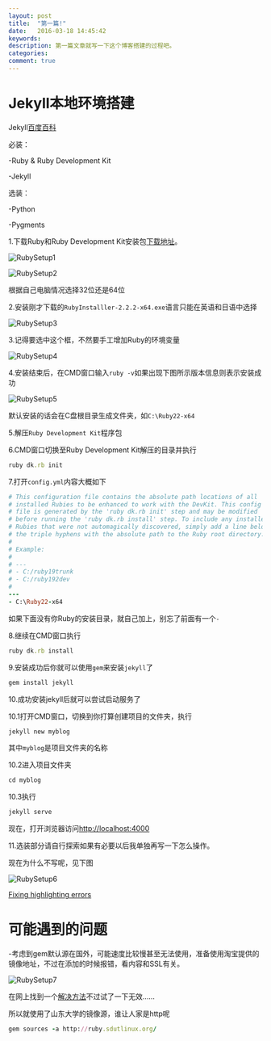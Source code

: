```yaml
---
layout: post
title:  "第一篇!"
date:   2016-03-18 14:45:42
keywords: 
description: 第一篇文章就写一下这个博客搭建的过程吧。
categories: 
comment: true
---
```

# Jekyll本地环境搭建

Jekyll[百度百科][Jekyllbaidu]

必装：

-Ruby & Ruby Development Kit

-Jekyll

选装：

-Python

-Pygments


1.下载Ruby和Ruby Development Kit安装包[下载地址][RubuDownLoad]。

![RubySetup1](http://dysing.github.io/resources/20160318/RubySetup1.jpg)

![RubySetup2](http://dysing.github.io/resources/20160318/RubySetup2.jpg)

根据自己电脑情况选择32位还是64位

2.安装刚才下载的`RubyInstalller-2.2.2-x64.exe`语言只能在英语和日语中选择

![RubySetup3](http://dysing.github.io/resources/20160318/RubySetup3.jpg)

3.记得要选中这个框，不然要手工增加Ruby的环境变量

![RubySetup4](http://dysing.github.io/resources/20160318/RubySetup4.jpg)

4.安装结束后，在CMD窗口输入`ruby -v`如果出现下图所示版本信息则表示安装成功

![RubySetup5](http://dysing.github.io/resources/20160318/RubySetup5.jpg)

默认安装的话会在C盘根目录生成文件夹，如`C:\Ruby22-x64`

5.解压`Ruby Development Kit`程序包

6.CMD窗口切换至Ruby Development Kit解压的目录并执行

```ruby
ruby dk.rb init
```

7.打开`config.yml`内容大概如下

```ruby
# This configuration file contains the absolute path locations of all
# installed Rubies to be enhanced to work with the DevKit. This config
# file is generated by the 'ruby dk.rb init' step and may be modified
# before running the 'ruby dk.rb install' step. To include any installed
# Rubies that were not automagically discovered, simply add a line below
# the triple hyphens with the absolute path to the Ruby root directory.
#
# Example:
#
# ---
# - C:/ruby19trunk
# - C:/ruby192dev
#
---
- C:\Ruby22-x64
```

如果下面没有你Ruby的安装目录，就自己加上，别忘了前面有一个`-`

8.继续在CMD窗口执行
```ruby
ruby dk.rb install
```

9.安装成功后你就可以使用`gem`来安装`jekyll`了

```ruby
gem install jekyll
```

10.成功安装jekyll后就可以尝试启动服务了

10.1打开CMD窗口，切换到你打算创建项目的文件夹，执行

```ruby
jekyll new myblog
```

其中`myblog`是项目文件夹的名称

10.2进入项目文件夹

```ruby
cd myblog
```

10.3执行

```ruby
jekyll serve
```

现在，打开浏览器访问[http://localhost:4000](http://localhost:4000)

11.选装部分请自行探索如果有必要以后我单独再写一下怎么操作。

现在为什么不写呢，见下图

![RubySetup6](http://dysing.github.io/resources/20160318/RubySetup6.jpg)

[Fixing highlighting errors](https://help.github.com/articles/page-build-failed-config-file-error/#fixing-highlighting-errors.)

# 可能遇到的问题

-考虑到gem默认源在国外，可能速度比较慢甚至无法使用，准备使用淘宝提供的镜像地址，不过在添加的时候报错，看内容和SSL有关。<br/>

![RubySetup7](http://dysing.github.io/resources/20160318/RubySetup7.jpg)

在网上找到一个[解决方法](http://blog.csdn.net/leorowe/article/details/41968349)不过试了一下无效……

所以就使用了山东大学的镜像源，谁让人家是http呢

````ruby
gem sources -a http://ruby.sdutlinux.org/
````


[Jekyllbaidu]:http://baike.baidu.com/link?url=YtmFI-QbclJtL50XZwNvy1jLOVV-irjUYnt5WpFoo5YHIgkICK_EuILhZfHqgPQz9Zdxig7q40SWdH6dweZzka
[RubuDownLoad]:http://rubyinstaller.org/downloads/
